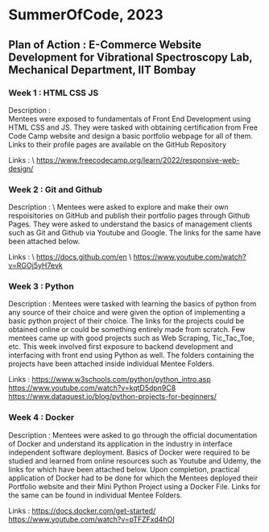 # SummerOfCode, 2023


## Plan of Action : E-Commerce Website Development for Vibrational Spectroscopy Lab, Mechanical Department, IIT Bombay

### **Week 1 : HTML CSS JS**

Description : \
Mentees were exposed to fundamentals of Front End Development using HTML CSS and JS. 
They were tasked with obtaining certification from Free Code Camp website and design a basic portfolio webpage for all of them. 
Links to their profile pages are available on the GitHub Repository

Links : 
\\
https://www.freecodecamp.org/learn/2022/responsive-web-design/

### **Week 2 : Git and Github**

Description : \\
Mentees were asked to explore and make their own respoisitories on GitHub and publish their portfolio pages through Github Pages.
They were asked to understand the basics of management clients such as Git and Github via Youtube and Google. The links for the same have been attached below.

Links : 
\\
https://docs.github.com/en
\\
https://www.youtube.com/watch?v=RGOj5yH7evk

### **Week 3 : Python**

Description : 
Mentees were tasked with learning the basics of python from any source of their choice and were given the option of implementing a basic python project of their choice. 
The links for the projects could be obtained online or could be something entirely made from scratch. Few mentees came up with good projects such as Web Scraping, Tic_Tac_Toe, etc.
This week involved first exposure to backend development and interfacing with front end using Python as well. The folders containing the projects have been attached inside 
individual Mentee Folders.

Links : 
https://www.w3schools.com/python/python_intro.asp
https://www.youtube.com/watch?v=kqtD5dpn9C8
https://www.dataquest.io/blog/python-projects-for-beginners/

### **Week 4 : Docker**

Description : 
Mentees were asked to go through the official documentation of Docker and understand its application in the industry in interface independent software deployment. 
Basics of Docker were required to be studied and learned from online resources such as Youtube and Udemy, the links for which have been attached below. Upon completion, 
practical application of Docker had to be done for which the Mentees deployed their Portfolio website and their Mini Python Project using a Docker File.
Links for the same can be found in individual Mentee Folders.

Links :
https://docs.docker.com/get-started/
https://www.youtube.com/watch?v=pTFZFxd4hOI





